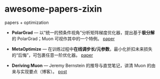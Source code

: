 # awesome-papers-zixin
papers + optimization


- **PolarGrad**  — 以“统一的预条件视角”分析矩阵梯度优化器，提出基于**极分解**的 PolarGrad；Muon 可视作其中的一个特例。 [paper](https://arxiv.org/abs/2505.21799)

- **MetaOptimize**  — 在训练过程中**在线调步长/元参数**，最小化折扣未来损失的“后悔”，可包裹任意一阶优化器。 [paper](https://arxiv.org/abs/2402.02342)

- **Deriving Muon** — Jeremy Bernstein 的推导与直觉笔记，讲清 Muon 的由来与实现要点（博客）。 [post](https://jeremybernste.in/writing/deriving-muon)
